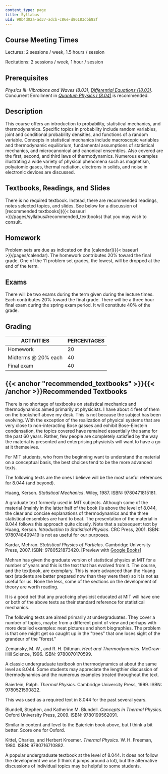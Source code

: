 ```yaml
---
content_type: page
title: Syllabus
uid: 98b4d02a-ad37-adcb-c86e-d86183dbb82f
---
```


Course Meeting Times
--------------------

Lectures: 2 sessions / week, 1.5 hours / session

Recitations: 2 sessions / week, 1 hour / session

Prerequisites
-------------

_Physics III: Vibrations and Waves (8.03)_, [_Differential Equations (18.03)_](/courses/18-03sc-differential-equations-fall-2011). Concurrent Enrollment in [_Quantum Physics I (8.04)_](/courses/8-04-quantum-physics-i-spring-2013) is recommended.

Description
-----------

This course offers an introduction to probability, statistical mechanics, and thermodynamics. Specific topics in probability include random variables, joint and conditional probability densities, and functions of a random variable. Concepts in statistical mechanics include macroscopic variables and thermodynamic equilibrium, fundamental assumptions of statistical mechanics, and microcanonical and canonical ensembles. Also covered are the first, second, and third laws of thermodynamics. Numerous examples illustrating a wide variety of physical phenomena such as magnetism, polyatomic gases, thermal radiation, electrons in solids, and noise in electronic devices are discussed.

Textbooks, Readings, and Slides
-------------------------------

There is no required textbook. Instead, there are recommended readings, notes selected topics, and slides. See below for a discussion of [recommended textbooks]({{< baseurl >}}/pages/syllabus#recommended_textbooks) that you may wish to consult.

Homework
--------

Problem sets are due as indicated on the [calendar]({{< baseurl >}}/pages/calendar). The homework contributes 20% toward the final grade. One of the 11 problem set grades, the lowest, will be dropped at the end of the term.

Exams
-----

There will be two exams during the term given during the lecture times. Each contributes 20% toward the final grade. There will be a three hour final exam during the spring exam period. It will constitute 40% of the grade.

Grading
-------

| ACTIVITIES | PERCENTAGES |
| --- | --- |
| Homework | 20 |
| Midterms @ 20% each | 40 |
| Final exam | 40 

{{< anchor "recommended_textbooks" >}}{{< /anchor >}}Recommended Textbooks
--------------------------------------------------------------------------

There is no shortage of textbooks on statistical mechanics and thermodynamics aimed primarily at physicists. I have about 4 feet of them on the bookshelf above my desk. This is not because the subject has been evolving. With the exception of the realization of physical systems that are very close to non-interacting Bose gasses and exhibit Bose-Einstein condensation, the topics covered have remained essentially the same for the past 60 years. Rather, few people are completely satisfied by the way the material is presented and enterprising physicists will want to have a go at it themselves.

For MIT students, who from the beginning want to understand the material on a conceptual basis, the best choices tend to be the more advanced texts.

The following texts are the ones I believe will be the most useful references for 8.044 (and beyond).

Huang, Kerson. _Statistical Mechanics_. Wiley, 1987. ISBN: 9780471815181.

A graduate text formerly used in MIT subjects. Although some of the material {mainly in the latter half of the book {is above the level of 8.044, the clear and concise explanations of thermodynamics and the three statistical ensembles are hard to beat. The presentation of the material in 8.044 follows this approach quite closely. Note that a subsequent text by Huang, Kerson. _Introduction to Statistical Physics_. CRC Press, 2001. ISBN: 9780748409419 is not as useful for our purposes.

Kardar, Mehran. _Statistical Physics of Particles_. Cambridge University Press, 2007. ISBN: 9780521873420. \[Preview with [Google Books](http://books.google.com/books?id=1WlFhiz5UjwC&pg=PAfrontcover)\]

Mehran has given the graduate version of statistical physics at MIT for a number of years and this is the text that has evolved from it. The course, and the textbook, are exemplary. This is more advanced than the Huang text (students are better prepared now than they were then) so it is not as useful for us. None the less, some of the sections on the development of theory are worth reading.

It is a good bet that any practicing physicist educated at MIT will have one or both of the above texts as their standard reference for statistical mechanics.

The following texts are aimed primarily at undergraduates. They cover a number of topics, maybe from a different point of view and perhaps with more detailed examples: neat pictures and short biographies. The problem is that one might get so caught up in the "trees" that one loses sight of the grandeur of the "forest."

Zemansky, M. W., and R. H. Dittman. _Heat and Thermodynamics_. McGraw-Hill Science, 1996. ISBN: 9780070170599.

A classic undergraduate textbook on thermodynamics at about the same level as 8.044. Some students may appreciate the lengthier discussion of thermodynamics and the numerous examples treated throughout the text.

Baierlein, Ralph. _Thermal Physics_. Cambridge University Press, 1999. ISBN: 9780521590822.

This was used as a required text in 8.044 for the past several years.

Blundell, Stephen, and Katherine M. Blundell. _Concepts in Thermal Physics_. Oxford University Press, 2009. ISBN: 9780199562091.

Similar in content and level to the Baierlein book above, but I think a bit better. Score one for Oxford.

Kittel, Charles, and Herbert Kroemer. _Thermal Physics_. W. H. Freeman, 1980. ISBN: 9780716710882.

A popular undergraduate textbook at the level of 8.044. It does not follow the development we use (I think it jumps around a lot), but the alternative discussions of individual topics may be helpful to some students.